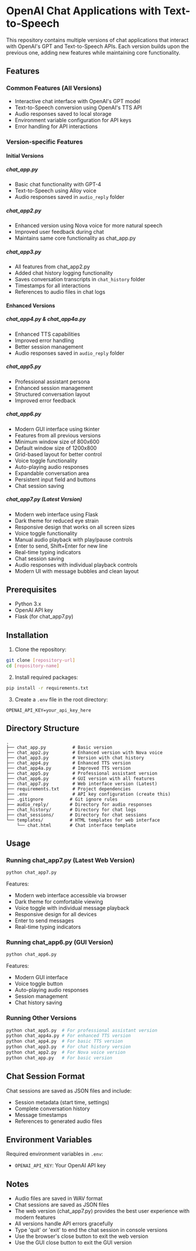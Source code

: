 # OpenAI Chat Applications with Text-to-Speech

This repository contains multiple versions of chat applications that interact with OpenAI's GPT and Text-to-Speech APIs. Each version builds upon the previous one, adding new features while maintaining core functionality.

## Features

### Common Features (All Versions)
- Interactive chat interface with OpenAI's GPT model
- Text-to-Speech conversion using OpenAI's TTS API
- Audio responses saved to local storage
- Environment variable configuration for API keys
- Error handling for API interactions

### Version-specific Features

#### Initial Versions

##### chat_app.py
- Basic chat functionality with GPT-4
- Text-to-Speech using Alloy voice
- Audio responses saved in `audio_reply` folder

##### chat_app2.py
- Enhanced version using Nova voice for more natural speech
- Improved user feedback during chat
- Maintains same core functionality as chat_app.py

##### chat_app3.py
- All features from chat_app2.py
- Added chat history logging functionality
- Saves conversation transcripts in `chat_history` folder
- Timestamps for all interactions
- References to audio files in chat logs

#### Enhanced Versions

##### chat_app4.py & chat_app4a.py
- Enhanced TTS capabilities
- Improved error handling
- Better session management
- Audio responses saved in `audio_reply` folder

##### chat_app5.py
- Professional assistant persona
- Enhanced session management
- Structured conversation layout
- Improved error feedback

##### chat_app6.py
- Modern GUI interface using tkinter
- Features from all previous versions
- Minimum window size of 800x600
- Default window size of 1200x800
- Grid-based layout for better control
- Voice toggle functionality
- Auto-playing audio responses
- Expandable conversation area
- Persistent input field and buttons
- Chat session saving

##### chat_app7.py (Latest Version)
- Modern web interface using Flask
- Dark theme for reduced eye strain
- Responsive design that works on all screen sizes
- Voice toggle functionality
- Manual audio playback with play/pause controls
- Enter to send, Shift+Enter for new line
- Real-time typing indicators
- Chat session saving
- Audio responses with individual playback controls
- Modern UI with message bubbles and clean layout

## Prerequisites

- Python 3.x
- OpenAI API key
- Flask (for chat_app7.py)

## Installation

1. Clone the repository:
```bash
git clone [repository-url]
cd [repository-name]
```

2. Install required packages:
```bash
pip install -r requirements.txt
```

3. Create a `.env` file in the root directory:
```
OPENAI_API_KEY=your_api_key_here
```

## Directory Structure

```
.
├── chat_app.py          # Basic version
├── chat_app2.py         # Enhanced version with Nova voice
├── chat_app3.py         # Version with chat history
├── chat_app4.py         # Enhanced TTS version
├── chat_app4a.py        # Improved TTS version
├── chat_app5.py         # Professional assistant version
├── chat_app6.py         # GUI version with all features
├── chat_app7.py         # Web interface version (Latest)
├── requirements.txt     # Project dependencies
├── .env                 # API key configuration (create this)
├── .gitignore          # Git ignore rules
├── audio_reply/        # Directory for audio responses
├── chat_history/       # Directory for chat logs
├── chat_sessions/      # Directory for chat sessions
└── templates/          # HTML templates for web interface
    └── chat.html       # Chat interface template
```

## Usage

### Running chat_app7.py (Latest Web Version)
```bash
python chat_app7.py
```
Features:
- Modern web interface accessible via browser
- Dark theme for comfortable viewing
- Voice toggle with individual message playback
- Responsive design for all devices
- Enter to send messages
- Real-time typing indicators

### Running chat_app6.py (GUI Version)
```bash
python chat_app6.py
```
Features:
- Modern GUI interface
- Voice toggle button
- Auto-playing audio responses
- Session management
- Chat history saving

### Running Other Versions
```bash
python chat_app5.py  # For professional assistant version
python chat_app4a.py # For enhanced TTS version
python chat_app4.py  # For basic TTS version
python chat_app3.py  # For chat history version
python chat_app2.py  # For Nova voice version
python chat_app.py   # For basic version
```

## Chat Session Format

Chat sessions are saved as JSON files and include:
- Session metadata (start time, settings)
- Complete conversation history
- Message timestamps
- References to generated audio files

## Environment Variables

Required environment variables in `.env`:
- `OPENAI_API_KEY`: Your OpenAI API key

## Notes

- Audio files are saved in WAV format
- Chat sessions are saved as JSON files
- The web version (chat_app7.py) provides the best user experience with modern features
- All versions handle API errors gracefully
- Type 'quit' or 'exit' to end the chat session in console versions
- Use the browser's close button to exit the web version
- Use the GUI close button to exit the GUI version
